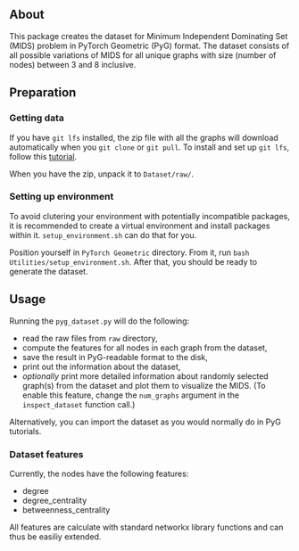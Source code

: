 ## About
This package creates the dataset for Minimum Independent Dominating Set (MIDS) problem in PyTorch Geometric (PyG) format. The dataset consists of all possible variations of MIDS for all unique graphs with size (number of nodes) between 3 and 8 inclusive.

## Preparation
### Getting data
If you have `git lfs` installed, the zip file with all the graphs will download automatically when you `git clone` or `git pull`. To install and set up `git lfs`, follow this [tutorial](https://docs.github.com/en/repositories/working-with-files/managing-large-files/installing-git-large-file-storage?platform=linux).

When you have the zip, unpack it to `Dataset/raw/`.

### Setting up environment
To avoid clutering your environment with potentially incompatible packages, it is recommended to create a virtual environment and install packages within it. `setup_environment.sh` can do that for you.

Position yourself in `PyTorch Geometric` directory. From it, run `bash Utilities/setup_environment.sh`. After that, you should be ready to generate the dataset.

## Usage
Running the `pyg_dataset.py` will do the following:
* read the raw files from `raw` directory,
* compute the features for all nodes in each graph from the dataset,
* save the result in PyG-readable format to the disk,
* print out the information about the dataset,
* _optionally_ print more detailed information about randomly selected graph(s) from the dataset and plot them to visualize the MIDS. (To enable this feature, change the `num_graphs` argument in the `inspect_dataset` function call.)

Alternatively, you can import the dataset as you would normally do in PyG tutorials.

### Dataset features
Currently, the nodes have the following features:
* degree
* degree_centrality
* betweenness_centrality

All features are calculate with standard networkx library functions and can thus be easiliy extended.

